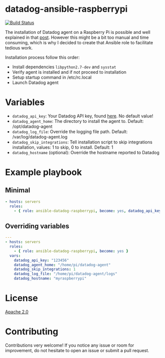 datadog-ansible-raspberrypi
===========================

[![Build Status](https://travis-ci.org/eplanet/ansible-datadog-raspberrypi.svg?branch=master)](https://travis-ci.org/eplanet/ansible-datadog-raspberrypi)

The installation of Datadog agent on a Raspberry Pi is possible and well explained in that [post](https://help.datadoghq.com/hc/en-us/articles/208163513-Deploying-the-Agent-on-RaspberryPI). However this might be a bit too manual and time consuming, which is why I decided to create that Ansible role to facilitate tedious work.

Installation process follow this order:
- Install dependencies `libpython2.7-dev` and `sysstat`
- Verify agent is installed and if not proceed to installation
- Setup startup command in /etc/rc.local
- Launch Datadog agent

# Variables
- `datadog_api_key`: Your Datadog API key, found [here](https://app.datadoghq.com/account/settings#api). No default value!
- `datadog_agent_home`: The directory to install the agent to. Default: /opt/datadog-agent
- `datadog_log_file`: Override the logging file path. Default: /var/log/datadog-agent.log
- `datadog_skip_integrations`: Tell installation script to skip integrations installation, values: 1 to skip, 0 to install. Default: 1
- `datadog_hostname` (optional): Override the hostname reported to Datadog

# Example playbook
## Minimal
```yaml
- hosts: servers
  roles:
    - { role: ansible-datadog-raspberrypi, become: yes, datadog_api_key: "123456" }
```

## Overriding variables
```yaml
---
- hosts: servers
  roles:
    - { role: ansible-datadog-raspberrypi, become: yes }
  vars:
    datadog_api_key: "123456"
    datadog_agent_home: "/home/pi/datadog-agent"
    datadog_skip_integrations: 1
    datadog_log_file: "/home/pi/datadog-agent/logs"
    datadog_hostname: "myraspberrypi"
```

# License
[Apache 2.0](LICENSE)

# Contributing
Contributions very welcome! If you notice any issue or room for improvement, do not hesitate to open an issue or submit a pull request.
